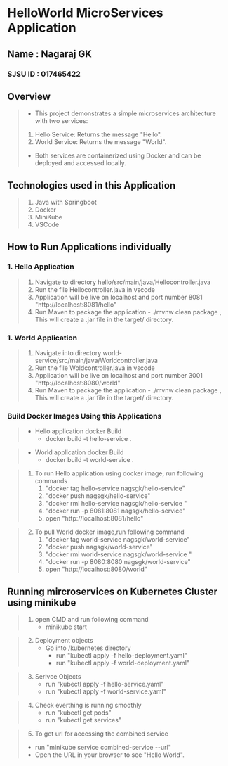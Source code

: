 # HelloWorld MicroServices Application

## Name : Nagaraj GK

### SJSU ID : 017465422

## Overview

> - This project demonstrates a simple microservices architecture with two services:
>
> 1. Hello Service: Returns the message "Hello".
> 2. World Service: Returns the message "World".
>
> - Both services are containerized using Docker and can be deployed and accessed locally.

## Technologies used in this Application

> 1. Java with Springboot
> 2. Docker
> 3. MiniKube
> 4. VSCode

## How to Run Applications individually

### 1. Hello Application

> 1. Navigate to directory hello/src/main/java/Hellocontroller.java
> 2. Run the file Hellocontroller.java in vscode
> 3. Application will be live on localhost and port number 8081 "http://localhost:8081/hello"
> 4. Run Maven to package the application - ./mvnw clean package , This will create a .jar file in the target/ directory.

### 1. World Application

> 1. Navigate into directory world-service/src/main/java/Worldcontroller.java
> 2. Run the file Woldcontroller.java in vscode
> 3. Application will be live on localhost and port number 3001 "http://localhost:8080/world"
> 4. Run Maven to package the application - ./mvnw clean package , This will create a .jar file in the target/ directory.

### Build Docker Images Using this Applications

> - Hello application docker Build
>   - docker build -t hello-service .

> - World application docker Build
>   - docker build -t world-service .

> 1. To run Hello application using docker image, run following commands
>    1. "docker tag hello-service nagsgk/hello-service"
>    2. "docker push nagsgk/hello-service"
>    3. "docker rmi hello-service nagsgk/hello-service "
>    4. "docker run -p 8081:8081 nagsgk/hello-service"
>    5. open "http://localhost:8081/hello"

> 2. To pull World docker image,run following command
>    1. "docker tag world-service nagsgk/world-service"
>    2. "docker push nagsgk/world-service"
>    3. "docker rmi world-service nagsgk/world-service "
>    4. "docker run -p 8080:8080 nagsgk/world-service"
>    5. open "http://localhost:8080/world"

## Running mircroservices on Kubernetes Cluster using minikube

> 1. open CMD and run following command
>    - minikube start

> 2. Deployment objects
>    - Go into /kubernetes directory
>      - run "kubectl apply -f hello-deployment.yaml"
>      - run "kubectl apply -f world-deployment.yaml"

> 3. Serivce Objects
>    - run "kubectl apply -f hello-service.yaml"
>    - run "kubectl apply -f world-service.yaml"

> 4. Check everthing is running smoothly
>    - run "kubectl get pods"
>    - run "kubectl get services"

> 5. To get url for accessing the combined service
>
> - run "minikube service combined-service --url"
> - Open the URL in your browser to see "Hello World".
